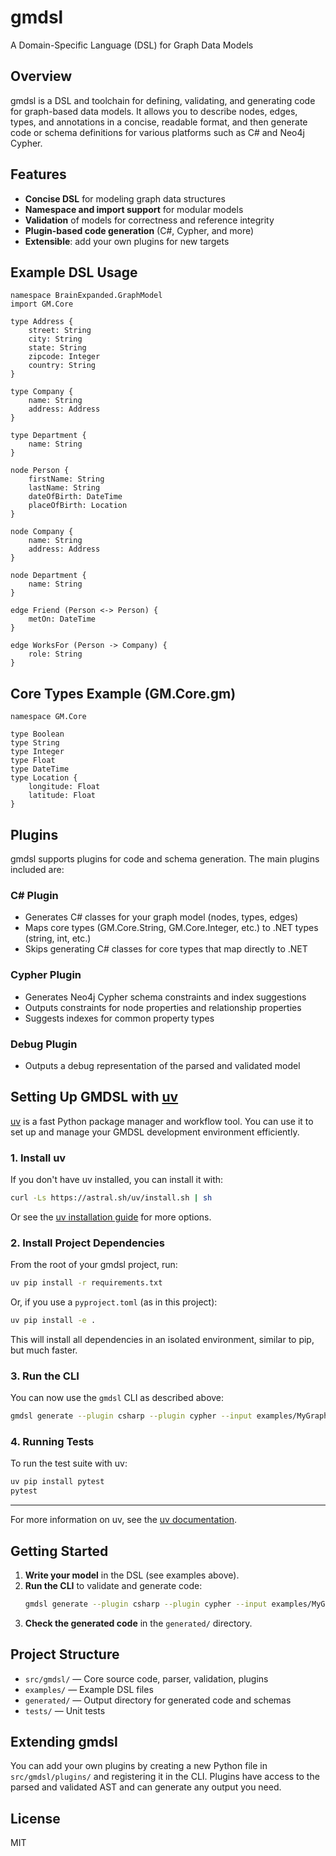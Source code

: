 # gmdsl

A Domain-Specific Language (DSL) for Graph Data Models

## Overview

gmdsl is a DSL and toolchain for defining, validating, and generating code for graph-based data models. It allows you to describe nodes, edges, types, and annotations in a concise, readable format, and then generate code or schema definitions for various platforms such as C# and Neo4j Cypher.

## Features

- **Concise DSL** for modeling graph data structures
- **Namespace and import support** for modular models
- **Validation** of models for correctness and reference integrity
- **Plugin-based code generation** (C#, Cypher, and more)
- **Extensible**: add your own plugins for new targets

## Example DSL Usage

```gmdsl
namespace BrainExpanded.GraphModel
import GM.Core

type Address {
    street: String
    city: String
    state: String
    zipcode: Integer
    country: String
}

type Company {
    name: String
    address: Address
}

type Department {
    name: String
}

node Person {
    firstName: String
    lastName: String
    dateOfBirth: DateTime
    placeOfBirth: Location
}

node Company {
    name: String
    address: Address
}

node Department {
    name: String
}

edge Friend (Person <-> Person) {
    metOn: DateTime
}

edge WorksFor (Person -> Company) {
    role: String
}
```

## Core Types Example (GM.Core.gm)

```gmdsl
namespace GM.Core

type Boolean
type String
type Integer
type Float
type DateTime
type Location {
    longitude: Float
    latitude: Float
}
```

## Plugins

gmdsl supports plugins for code and schema generation. The main plugins included are:

### C# Plugin

- Generates C# classes for your graph model (nodes, types, edges)
- Maps core types (GM.Core.String, GM.Core.Integer, etc.) to .NET types (string, int, etc.)
- Skips generating C# classes for core types that map directly to .NET

### Cypher Plugin

- Generates Neo4j Cypher schema constraints and index suggestions
- Outputs constraints for node properties and relationship properties
- Suggests indexes for common property types

### Debug Plugin

- Outputs a debug representation of the parsed and validated model

## Setting Up GMDSL with [uv](https://github.com/astral-sh/uv)

[uv](https://github.com/astral-sh/uv) is a fast Python package manager and workflow tool. You can use it to set up and manage your GMDSL development environment efficiently.

### 1. Install uv

If you don't have uv installed, you can install it with:

```sh
curl -Ls https://astral.sh/uv/install.sh | sh
```

Or see the [uv installation guide](https://github.com/astral-sh/uv#installation) for more options.

### 2. Install Project Dependencies

From the root of your gmdsl project, run:

```sh
uv pip install -r requirements.txt
```

Or, if you use a `pyproject.toml` (as in this project):

```sh
uv pip install -e .
```

This will install all dependencies in an isolated environment, similar to pip, but much faster.

### 3. Run the CLI

You can now use the `gmdsl` CLI as described above:

```sh
gmdsl generate --plugin csharp --plugin cypher --input examples/MyGraphDataModel.gm --output generated/
```

### 4. Running Tests

To run the test suite with uv:

```sh
uv pip install pytest
pytest
```

---

For more information on uv, see the [uv documentation](https://github.com/astral-sh/uv).

## Getting Started

1. **Write your model** in the DSL (see examples above).
2. **Run the CLI** to validate and generate code:
   ```sh
   gmdsl generate --plugin csharp --plugin cypher --input examples/MyGraphDataModel.gm --output generated/
   ```
3. **Check the generated code** in the `generated/` directory.

## Project Structure

- `src/gmdsl/` — Core source code, parser, validation, plugins
- `examples/` — Example DSL files
- `generated/` — Output directory for generated code and schemas
- `tests/` — Unit tests

## Extending gmdsl

You can add your own plugins by creating a new Python file in `src/gmdsl/plugins/` and registering it in the CLI. Plugins have access to the parsed and validated AST and can generate any output you need.

## License

MIT
